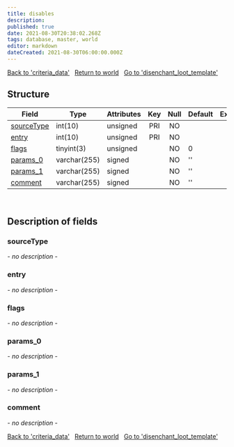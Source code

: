 ```yaml
---
title: disables
description: 
published: true
date: 2021-08-30T20:38:02.268Z
tags: database, master, world
editor: markdown
dateCreated: 2021-08-30T06:00:00.000Z
---
```


<a href="https://dev.trinitycore.info/en/database/master/world/criteria_data" class="mt-5 v-btn v-btn--depressed v-btn--flat v-btn--outlined theme--light v-size--default darkblue--text text--lighten-3"><span class="v-btn__content"><i aria-hidden="true" class="v-icon notranslate v-icon--left mdi mdi-arrow-left theme--light"></i><span>Back to 'criteria_data'</span></span></a>&nbsp;&nbsp;&nbsp;<a href="https://dev.trinitycore.info/en/database/master/world/home" class="mt-5 v-btn v-btn--depressed v-btn--flat v-btn--outlined theme--light v-size--default darkblue--text text--lighten-3"><span class="v-btn__content"><i aria-hidden="true" class="v-icon notranslate v-icon--left mdi mdi-home-outline theme--light"></i><span>Return to world</span></span></a>&nbsp;&nbsp;&nbsp;<a href="https://dev.trinitycore.info/en/database/master/world/disenchant_loot_template" class="mt-5 v-btn v-btn--depressed v-btn--flat v-btn--outlined theme--light v-size--default darkblue--text text--lighten-3"><span class="v-btn__content"><span>Go to 'disenchant_loot_template'</span><i aria-hidden="true" class="v-icon notranslate v-icon--right mdi mdi-arrow-right theme--light"></i></span></a>

## Structure

| Field | Type | Attributes | Key | Null | Default | Extra | Comment |
| --- | --- | --- | :---: | :---: | --- | --- | --- |
| [sourceType](#sourcetype) | int(10) | unsigned | PRI | NO |  |  |  |
| [entry](#entry) | int(10) | unsigned | PRI | NO |  |  |  |
| [flags](#flags) | tinyint(3) | unsigned |  | NO | 0 |  |  |
| [params_0](#params_0) | varchar(255) | signed |  | NO | '' |  |  |
| [params_1](#params_1) | varchar(255) | signed |  | NO | '' |  |  |
| [comment](#comment) | varchar(255) | signed |  | NO | '' |  |  |
&nbsp;
## Description of fields

### sourceType
*- no description -*
&nbsp;

### entry
*- no description -*
&nbsp;

### flags
*- no description -*
&nbsp;

### params_0
*- no description -*
&nbsp;

### params_1
*- no description -*
&nbsp;

### comment
*- no description -*
&nbsp;

<a href="https://dev.trinitycore.info/en/database/master/world/criteria_data" class="mt-5 v-btn v-btn--depressed v-btn--flat v-btn--outlined theme--light v-size--default darkblue--text text--lighten-3"><span class="v-btn__content"><i aria-hidden="true" class="v-icon notranslate v-icon--left mdi mdi-arrow-left theme--light"></i><span>Back to 'criteria_data'</span></span></a>&nbsp;&nbsp;&nbsp;<a href="https://dev.trinitycore.info/en/database/master/world/home" class="mt-5 v-btn v-btn--depressed v-btn--flat v-btn--outlined theme--light v-size--default darkblue--text text--lighten-3"><span class="v-btn__content"><i aria-hidden="true" class="v-icon notranslate v-icon--left mdi mdi-home-outline theme--light"></i><span>Return to world</span></span></a>&nbsp;&nbsp;&nbsp;<a href="https://dev.trinitycore.info/en/database/master/world/disenchant_loot_template" class="mt-5 v-btn v-btn--depressed v-btn--flat v-btn--outlined theme--light v-size--default darkblue--text text--lighten-3"><span class="v-btn__content"><span>Go to 'disenchant_loot_template'</span><i aria-hidden="true" class="v-icon notranslate v-icon--right mdi mdi-arrow-right theme--light"></i></span></a>


